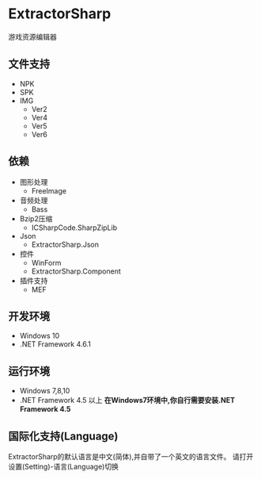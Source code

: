 ExtractorSharp 
==
游戏资源编辑器

文件支持
---
   + NPK
   + SPK
   + IMG
        + Ver2
        + Ver4
        + Ver5
        + Ver6
        
依赖
---
   + 图形处理
       + FreeImage
   + 音频处理
       + Bass
   + Bzip2压缩
       + ICSharpCode.SharpZipLib
   + Json
       + ExtractorSharp.Json
   + 控件
       + WinForm
       + ExtractorSharp.Component
   + 插件支持
       + MEF
       
开发环境
---
   + Windows 10
   + .NET Framework 4.6.1
     
运行环境
---
   + Windows 7,8,10
   + .NET Framework 4.5 以上
**在Windows7环境中,你自行需要安装.NET Framework 4.5**
   
国际化支持(Language)
---
   ExtractorSharp的默认语言是中文(简体),并自带了一个英文的语言文件。
    请打开设置(Setting)-语言(Language)切换
